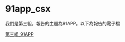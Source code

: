 # 91app_csx

我們是第三組，報告的主題為91APP。以下為報告的電子檔

[第三組_91APP](https://github.com/richlay/91app_csx/blob/master/CSX-Final-Project-Presentation_第三組_91APP.pdf)


